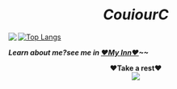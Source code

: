 
<h1 style="text-align:center;"><i> CouiourC</i> </h1> 
<img align="left" src="https://github-readme-stats.vercel.app/api?username=couriourc&show_icons=true&icon_color=CE1D2D&text_color=718096&bg_color=ffffff&hide_title=true" />


[![Top Langs](https://github-readme-stats.vercel.app/api/top-langs/?username=couriourc&layout=compact)](https://github.com/couriourc/github-readme-stats)



<i align="middle"><strong>Learn about me?see me in <a href="https://couriourc.github.io"><strong>❤My Inn❤</strong></a>~~</strong></i>

<div align="middle"><strong>❤Take a rest❤</strong></div>

<div align="middle">
<img src="https://profile-counter.glitch.me/couriourc/count.svg"/>
</div>